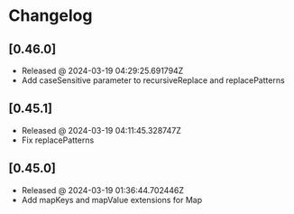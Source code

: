 # Changelog

## [0.46.0]

- Released @ 2024-03-19 04:29:25.691794Z
- Add caseSensitive parameter to recursiveReplace and replacePatterns

## [0.45.1]

- Released @ 2024-03-19 04:11:45.328747Z
- Fix replacePatterns

## [0.45.0]

- Released @ 2024-03-19 01:36:44.702446Z
- Add mapKeys and mapValue extensions for Map
